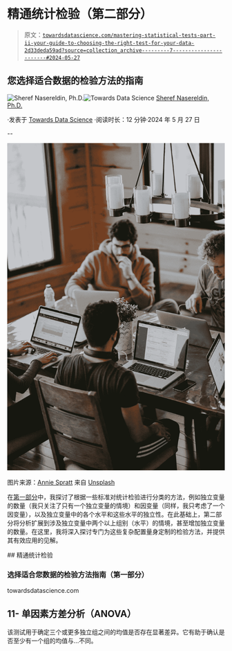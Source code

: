 # 精通统计检验（第二部分）

> 原文：[`towardsdatascience.com/mastering-statistical-tests-part-ii-your-guide-to-choosing-the-right-test-for-your-data-2d33deda59ad?source=collection_archive---------7-----------------------#2024-05-27`](https://towardsdatascience.com/mastering-statistical-tests-part-ii-your-guide-to-choosing-the-right-test-for-your-data-2d33deda59ad?source=collection_archive---------7-----------------------#2024-05-27)

## 您选择适合数据的检验方法的指南

[](https://medium.com/@shreef.nasser?source=post_page---byline--2d33deda59ad--------------------------------)![Sheref Nasereldin, Ph.D.](https://medium.com/@shreef.nasser?source=post_page---byline--2d33deda59ad--------------------------------)[](https://towardsdatascience.com/?source=post_page---byline--2d33deda59ad--------------------------------)![Towards Data Science](https://towardsdatascience.com/?source=post_page---byline--2d33deda59ad--------------------------------) [Sheref Nasereldin, Ph.D.](https://medium.com/@shreef.nasser?source=post_page---byline--2d33deda59ad--------------------------------)

·发表于 [Towards Data Science](https://towardsdatascience.com/?source=post_page---byline--2d33deda59ad--------------------------------) ·阅读时长：12 分钟·2024 年 5 月 27 日

--

![](img/8b736364dd2aa26daefbb7f278888d99.png)

图片来源：[Annie Spratt](https://unsplash.com/@anniespratt?utm_source=medium&utm_medium=referral) 来自 [Unsplash](https://unsplash.com/?utm_source=medium&utm_medium=referral)

在[第一部分](https://medium.com/towards-data-science/statistical-tests-demystified-how-to-choose-the-best-test-for-your-data-part-i-688a4b2a23b7)中，我探讨了根据一些标准对统计检验进行分类的方法，例如独立变量的数量（我只关注了只有一个独立变量的情境）和因变量（同样，我只考虑了一个因变量），以及独立变量中的各个水平和这些水平的独立性。在此基础上，第二部分将分析扩展到涉及独立变量中两个以上组别（水平）的情境，甚至增加独立变量的数量。在这里，我将深入探讨专门为这些复杂配置量身定制的检验方法，并提供其有效应用的见解。

[](/statistical-tests-demystified-how-to-choose-the-best-test-for-your-data-part-i-688a4b2a23b7?source=post_page-----2d33deda59ad--------------------------------) ## 精通统计检验

### 选择适合您数据的检验方法指南（第一部分）

towardsdatascience.com

## 11- 单因素方差分析（ANOVA）

该测试用于确定三个或更多独立组之间的均值是否存在显著差异。它有助于确认是否至少有一个组的均值与…不同。
